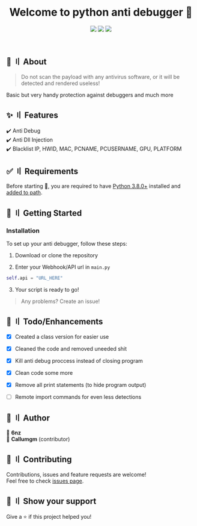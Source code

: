 <h1 align="center">Welcome to python anti debugger 👋</h1>
<p align="center">
  <img src="https://img.shields.io/badge/version-2.3.0-blue.svg?cacheSeconds=2592000" >
  <img src="https://img.shields.io/badge/Maintained%3F-kinda-yellow.svg" >
  <img src="https://img.shields.io/github/last-commit/6nz/python-anti-debugger">
</p>
<br>



## :dart: 〢 About ##

> Do not scan the payload with any antivirus software, or it will be detected and rendered useless!

Basic but very handy protection against debuggers and much more <br>

## :sparkles: 〢 Features ##

:heavy_check_mark: Anti Debug\
:heavy_check_mark: Anti Dll Injection\
:heavy_check_mark: Blacklist IP, HWID, MAC, PCNAME, PCUSERNAME, GPU, PLATFORM


## :white_check_mark: 〢 Requirements ##

Before starting :checkered_flag:, you are required to have [Python 3.8.0+](https://www.python.org/downloads/release/python-380/) installed and [added to path](https://docs.blender.org/manual/en/latest/_images/about_contribute_install_windows_installer.png).


## :file_folder: 〢 Getting Started ##

### Installation ###

To set up your anti debugger, follow these steps:

1. Download or clone the repository

2. Enter your Webhook/API url in `main.py`
```python
self.api = "URL_HERE"
```

3. Your script is ready to go!

> Any problems? Create an issue!


## :pushpin: 〢 Todo/Enhancements ##

- [x] Created a class version for easier use
- [x] Cleaned the code and removed uneeded shit
- [x] Kill anti debug proccess instead of closing program
- [x] Clean code some more
- [x] Remove all print statements (to hide program output)
- [ ] Remote import commands for even less detections


## 👤 〢 Author ##

 👤 **6nz** <br>
 👤 **Callumgm** (contributor)
   


## 🤝 〢 Contributing ##
Contributions, issues and feature requests are welcome!<br />Feel free to check
[issues page](https://github.com/6nz/python-anti-debugger/issues).  


## 🌟 〢 Show your support ##
Give a ⭐️ if this project helped you! 
